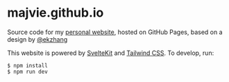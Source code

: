 # majvie.github.io

Source code for my [personal website](https://majvie.github.io/), hosted on
GitHub Pages, based on a design by [@ekzhang](https://github.com/ekzhang])

This website is powered by [SvelteKit](https://kit.svelte.dev/) and
[Tailwind CSS](https://tailwindcss.com/). To develop, run:

```sh-session
$ npm install
$ npm run dev
```
